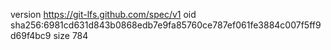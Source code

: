 version https://git-lfs.github.com/spec/v1
oid sha256:6981cd631d843b0868edb7e9fa85760ce787ef061fe3884c007f5ff9d69f4bc9
size 784
